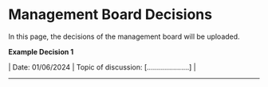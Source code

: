 # Management Board Decisions 


In this page, the decisions of the management board will be uploaded.


**Example Decision 1**

| Date: 01/06/2024 | Topic of discussion: [.....................] |
 
-----------------------------------------------------------------------------------------------------

